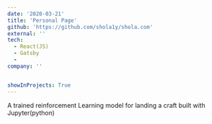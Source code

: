 ```yaml
---
date: '2020-03-21'
title: 'Personal Page'
github: 'https://github.com/shola1y/shola.com'
external: ''
tech:
  - React(JS)
  - Gatsby
  - 
company: ''


showInProjects: True
---
```


A trained reinforcement Learning model for landing a craft built with Jupyter(python)
